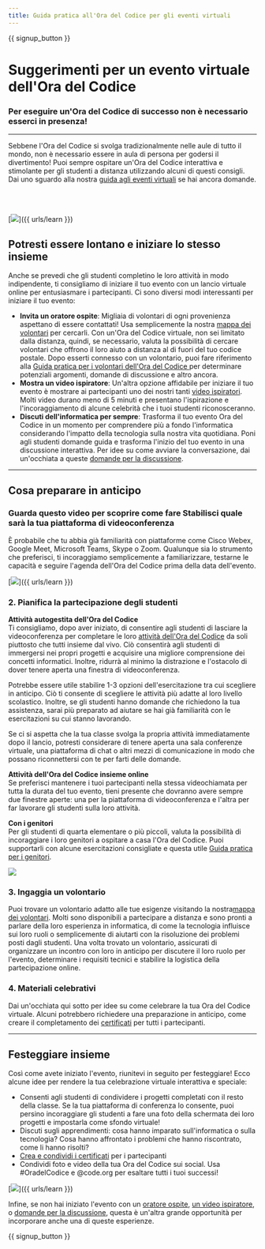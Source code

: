 ```yaml
---
title: Guida pratica all'Ora del Codice per gli eventi virtuali
---
```


{{ signup_button }}

# Suggerimenti per un evento virtuale dell'Ora del Codice

### Per eseguire un'Ora del Codice di successo non è necessario esserci in presenza!

***

Sebbene l'Ora del Codice si svolga tradizionalmente nelle aule di tutto il mondo, non è necessario essere in aula di persona per godersi il divertimento! Puoi sempre ospitare un'Ora del Codice interattiva e stimolante per gli studenti a distanza utilizzando alcuni di questi consigli.  Dai uno sguardo alla nostra <a href="https://hourofcode.com/files/participation-guide-virtual.pdf">guida agli eventi virtuali</a> se hai ancora domande.

<br><br>

[<img src="/images/fit-600/Marketing/pexels-andrea-piacquadio-3762940.jpg" />]({{ urls/learn }})

## Potresti essere lontano e iniziare lo stesso insieme
Anche se prevedi che gli studenti completino le loro attività in modo indipendente, ti consigliamo di iniziare il tuo evento con un lancio virtuale online per entusiasmare i partecipanti. Ci sono diversi modi interessanti per iniziare il tuo evento: 

<ul>
<li><b>Invita un oratore ospite</b>: Migliaia di volontari di ogni provenienza aspettano di essere contattati! Usa semplicemente la nostra <a href="https://code.org/volunteer/local">mappa dei volontari</a> per cercarli. Con un'Ora del Codice virtuale, non sei limitato dalla distanza, quindi, se necessario, valuta la possibilità di cercare volontari che offrono il loro aiuto a distanza al di fuori del tuo codice postale. Dopo esserti connesso con un volontario, puoi fare riferimento alla <a href="http://hourofcode.com/us/how-to/volunteers"> Guida pratica per i volontari dell'Ora del Codice </a> per determinare potenziali argomenti, domande di discussione e altro ancora.</li> 
<li><b>Mostra un video ispiratore</b>: Un'altra opzione affidabile per iniziare il tuo evento è mostrare ai partecipanti uno dei nostri tanti <a href="http://hourofcode.com/us/promote/resources#videos">video ispiratori</a>. Molti video durano meno di 5 minuti e presentano l'ispirazione e l'incoraggiamento di alcune celebrità che i tuoi studenti riconosceranno.</li> 
<li><b>Discuti dell'informatica per sempre</b>: Trasforma il tuo evento Ora del Codice in un momento per comprendere più a fondo l'informatica considerando l'impatto della tecnologia sulla nostra vita quotidiana. Poni agli studenti domande guida e trasforma l'inizio del tuo evento in una discussione interattiva. Per idee su come avviare la conversazione, dai un'occhiata a queste <a href="https://code.org/csforgood#prompts">domande per la discussione</a>.</li>
</ul>

---

## Cosa preparare in anticipo

### Guarda questo video per scoprire come fare Stabilisci quale sarà la tua piattaforma di videoconferenza
È probabile che tu abbia già familiarità con piattaforme come Cisco Webex, Google Meet, Microsoft Teams, Skype o Zoom. Qualunque sia lo strumento che preferisci, ti incoraggiamo semplicemente a familiarizzare, testarne le capacità e seguire l'agenda dell'Ora del Codice prima della data dell'evento.

[<img src="/images/fit-600/Marketing/photo-of-boy-video-calling-with-a-woman-4145197.jpg" />]({{ urls/learn }})

### 2. Pianifica la partecipazione degli studenti
**Attività autogestita dell'Ora del Codice**<br> Ti consigliamo, dopo aver iniziato, di consentire agli studenti di lasciare la videoconferenza per completare le loro <a href="https://hourofcode.com/us/learn">attività dell'Ora del Codice</a> da soli piuttosto che tutti insieme dal vivo. Ciò consentirà agli studenti di immergersi nei propri progetti e acquisire una migliore comprensione dei concetti informatici. Inoltre, ridurrà al minimo la distrazione e l'ostacolo di dover tenere aperta una finestra di videoconferenza.

Potrebbe essere utile stabilire 1-3 opzioni dell'esercitazione tra cui scegliere in anticipo. Ciò ti consente di scegliere le attività più adatte al loro livello scolastico. Inoltre, se gli studenti hanno domande che richiedono la tua assistenza, sarai più preparato ad aiutare se hai già familiarità con le esercitazioni su cui stanno lavorando.

Se ci si aspetta che la tua classe svolga la propria attività immediatamente dopo il lancio, potresti considerare di tenere aperta una sala conferenze virtuale, una piattaforma di chat o altri mezzi di comunicazione in modo che possano riconnettersi con te per farti delle domande.

**Attività dell'Ora del Codice insieme online**<br> Se preferisci mantenere i tuoi partecipanti nella stessa videochiamata per tutta la durata del tuo evento, tieni presente che dovranno avere sempre due finestre aperte: una per la piattaforma di videoconferenza e l'altra per far lavorare gli studenti sulla loro attività.

**Con i genitori**<br> Per gli studenti di quarta elementare o più piccoli, valuta la possibilità di incoraggiare i loro genitori a ospitare a casa l'Ora del Codice. Puoi supportarli con alcune esercitazioni consigliate e questa utile <a href="https://hourofcode.com/us/how-to/parents">Guida pratica per i genitori</a>.

[<img src="/images/fit-600/Marketing//happy-father-and-child-browsing-laptop-in-bedroom-4545778.jpg" />](https://hourofcode.com/us/how-to/parents)

### 3. Ingaggia un volontario
Puoi trovare un volontario adatto alle tue esigenze visitando la nostra<a href="https://code.org/volunteer/local">mappa dei volontari</a>. Molti sono disponibili a partecipare a distanza e sono pronti a parlare della loro esperienza in informatica, di come la tecnologia influisce sui loro ruoli o semplicemente di aiutarti con la risoluzione dei problemi posti dagli studenti. Una volta trovato un volontario, assicurati di organizzare un incontro con loro in anticipo per discutere il loro ruolo per l'evento, determinare i requisiti tecnici e stabilire la logistica della partecipazione online.

### 4. Materiali celebrativi
Dai un'occhiata qui sotto per idee su come celebrare la tua Ora del Codice virtuale. Alcuni potrebbero richiedere una preparazione in anticipo, come creare il completamento dei <a href="https://code.org/certificates">certificati</a> per tutti i partecipanti.

---

## Festeggiare insieme

Così come avete iniziato l'evento, riunitevi in seguito per festeggiare! Ecco alcune idee per rendere la tua celebrazione virtuale interattiva e speciale:

- Consenti agli studenti di condividere i progetti completati con il resto della classe. Se la tua piattaforma di conferenza lo consente, puoi persino incoraggiare gli studenti a fare una foto della schermata dei loro progetti e impostarla come sfondo virtuale!
- Discuti sugli apprendimenti: cosa hanno imparato sull'informatica o sulla tecnologia? Cosa hanno affrontato i problemi che hanno riscontrato, come li hanno risolti?
- <a href="https://code.org/certificates">Crea e condividi i certificati</a> per i partecipanti
- Condividi foto e video della tua Ora del Codice sui social. Usa #OradelCodice e @code.org per esaltare tutti i tuoi successi!

[<img src="/images/fit-600/Marketing/g8TUlHzF.jpeg" />]({{ urls/learn }})

Infine, se non hai iniziato l'evento con un <a href="https://code.org/volunteer/local">oratore ospite</a>, <a href="https://hourofcode.com/us/promote/resources#">un video ispiratore</a>, o <a href="https://code.org/csforgood#prompts">domande per la discussione</a>, questa è un'altra grande opportunità per incorporare anche una di queste esperienze.

{{ signup_button }}
